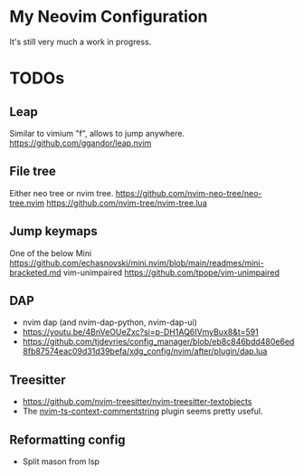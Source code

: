# My Neovim Configuration

It's still very much a work in progress.

# TODOs

## Leap

Similar to vimium "f", allows to jump anywhere.
<https://github.com/ggandor/leap.nvim>

## File tree

Either neo tree or nvim tree.
<https://github.com/nvim-neo-tree/neo-tree.nvim>
<https://github.com/nvim-tree/nvim-tree.lua>

## Jump keymaps

One of the below
Mini
<https://github.com/echasnovski/mini.nvim/blob/main/readmes/mini-bracketed.md>
vim-unimpaired
<https://github.com/tpope/vim-unimpaired>

## DAP

- nvim dap (and nvim-dap-python, nvim-dap-ui)
- <https://youtu.be/4BnVeOUeZxc?si=p-DH1AQ6IVmyBux8&t=591>
- <https://github.com/tjdevries/config_manager/blob/eb8c846bdd480e6ed8fb87574eac09d31d39befa/xdg_config/nvim/after/plugin/dap.lua>

## Treesitter

- <https://github.com/nvim-treesitter/nvim-treesitter-textobjects>
- The [nvim-ts-context-commentstring](https://github.com/JoosepAlviste/nvim-ts-context-commentstring) plugin seems pretty useful.

## Reformatting config

- Split mason from lsp
